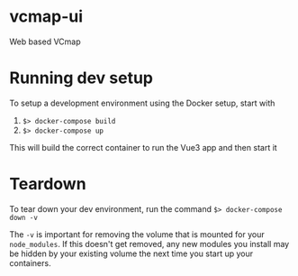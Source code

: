 # vcmap-ui
Web based VCmap

# Running dev setup
To setup a development environment using the Docker setup, start with
1. `$> docker-compose build`
2. `$> docker-compose up`

This will build the correct container to run the Vue3 app and then start it

# Teardown
To tear down your dev environment, run the command
  `$> docker-compose down -v`
  
The `-v` is important for removing the volume that is mounted for your `node_modules`. 
If this doesn't get removed, any new modules you install may be hidden by your existing volume the next
time you start up your containers.
